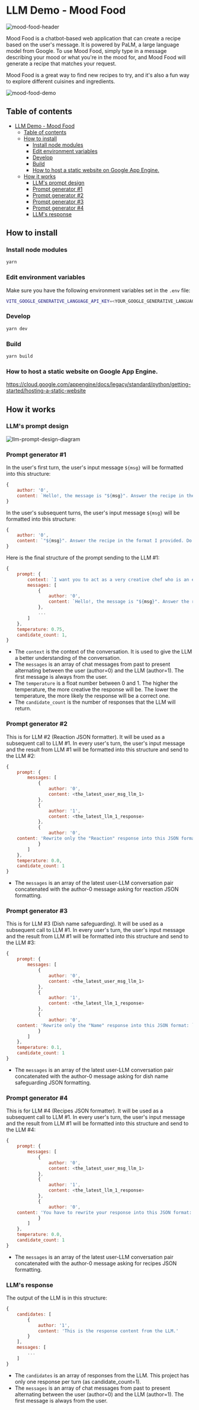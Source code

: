 # LLM Demo - Mood Food

![mood-food-header](./docs/mood_food_header.png)

Mood Food is a chatbot-based web application that can create a recipe based on the user's message. It is powered by PaLM, a large language model from Google. To use Mood Food, simply type in a message describing your mood or what you're in the mood for, and Mood Food will generate a recipe that matches your request.

Mood Food is a great way to find new recipes to try, and it's also a fun way to explore different cuisines and ingredients.

![mood-food-demo](./docs/mood_food_demo.gif)

## Table of contents

- [LLM Demo - Mood Food](#llm-demo---mood-food)
  - [Table of contents](#table-of-contents)
  - [How to install](#how-to-install)
    - [Install node modules](#install-node-modules)
    - [Edit environment variables](#edit-environment-variables)
    - [Develop](#develop)
    - [Build](#build)
    - [How to host a static website on Google App Engine.](#how-to-host-a-static-website-on-google-app-engine)
  - [How it works](#how-it-works)
    - [LLM's prompt design](#llms-prompt-design)
    - [Prompt generator #1](#prompt-generator-1)
    - [Prompt generator #2](#prompt-generator-2)
    - [Prompt generator #3](#prompt-generator-3)
    - [Prompt generator #4](#prompt-generator-4)
    - [LLM's response](#llms-response)

## How to install

### Install node modules

```bash
yarn
```

### Edit environment variables

Make sure you have the following environment variables set in the `.env` file:

```bash
VITE_GOOGLE_GENERATIVE_LANGUAGE_API_KEY=<YOUR_GOOGLE_GENERATIVE_LANGUAGE_API_KEY>
```

### Develop

```bash
yarn dev
```

### Build

```bash
yarn build
```

### How to host a static website on Google App Engine.

https://cloud.google.com/appengine/docs/legacy/standard/python/getting-started/hosting-a-static-website

## How it works

### LLM's prompt design

![llm-prompt-design-diagram](./docs/llm_prompt_design_diagram.png)

### Prompt generator #1

In the user's first turn, the user's input message `${msg}` will be formatted into this structure:

```js
{
    author: '0',
    content: `Hello!, the message is "${msg}". Answer the recipe in the format I provided. Do not include any words related to politics, religion, or race.`
}
```

In the user's subsequent turns, the user's input message `${msg}` will be formatted into this structure:

```js
{
    author: '0',
    content: `"${msg}". Answer the recipe in the format I provided. Do not include any words related to politics, religion, or race.`
}
```

Here is the final structure of the prompt sending to the LLM #1:

```js
{
    prompt: {
        context: `I want you to act as a very creative chef who is an expert in foods and ingredients. In every user's message, you have to come up with an unimaginable recipe based on the user's message and any specific interests or preferences they may have. There can be more than one recipe based on the user's message. Answer in markdown format that includes only the following sections: "reaction", "name", "ingredients", "instructions", and "description". The "reaction" should be your humorous response to the user's message in a polite way. The "name" should be a possible name that plays with polite puns and does not offend anyone. The "ingredients" section should be a list of ingredients with their measurements. The "instructions" section should be a step-by-step guide on how to cook the recipe. The "description" should be the food description introduced by you as the funny chef. Do not include "variations" and "tips". Do not use the user's hated ingredients in the recipe. When the user asks for changing the ingredients, please make an update to the latest recipe`,
        messages: [
            {
                author: '0',
                content: `Hello!, the message is "${msg}". Answer the recipe in the format I provided. Do not include any words related to politics, religion, or race.`
            },
            ...
        ]
    },
    temperature: 0.75,
    candidate_count: 1,
}
```

- The `context` is the context of the conversation. It is used to give the LLM a better understanding of the conversation.
- The `messages` is an array of chat messages from past to present alternating between the user (author=0) and the LLM (author=1). The first message is always from the user.
- The `temperature` is a float number between 0 and 1. The higher the temperature, the more creative the response will be. The lower the temperature, the more likely the response will be a correct one.
- The `candidate_count` is the number of responses that the LLM will return.

### Prompt generator #2

This is for LLM #2 (Reaction JSON formatter). It will be used as a subsequent call to LLM #1. In every user's turn, the user's input message and the result from LLM #1 will be formatted into this structure and send to the LLM #2:

````js
{
    prompt: {
        messages: [
            {
                author: '0',
                content: <the_latest_user_msg_llm_1>
            },
            {
                author: '1',
                content: <the_latest_llm_1_response>
            },
            {
                author: '0',
    content: 'Rewrite only the "Reaction" response into this JSON format: ```{"reaction":string}```'
            }
        ]
    },
    temperature: 0.0,
    candidate_count: 1
}
````

- The `messages` is an array of the latest user-LLM conversation pair concatenated with the author-0 message asking for reaction JSON formatting.

### Prompt generator #3

This is for LLM #3 (Dish name safeguarding). It will be used as a subsequent call to LLM #1. In every user's turn, the user's input message and the result from LLM #1 will be formatted into this structure and send to the LLM #3:

````js
{
    prompt: {
        messages: [
            {
                author: '0',
                content: <the_latest_user_msg_llm_1>
            },
            {
                author: '1',
                content: <the_latest_llm_1_response>
            },
            {
                author: '0',
    content: 'Rewrite only the "Name" response into this JSON format: ```{"recipes":[{"name":string},{...}]}```. Make sure that there are no words related to politics, religion, or race.'
            }
        ]
    },
    temperature: 0.1,
    candidate_count: 1
}
````

- The `messages` is an array of the latest user-LLM conversation pair concatenated with the author-0 message asking for dish name safeguarding JSON formatting.

### Prompt generator #4

This is for LLM #4 (Recipes JSON formatter). It will be used as a subsequent call to LLM #1. In every user's turn, the user's input message and the result from LLM #1 will be formatted into this structure and send to the LLM #4:

````js
{
    prompt: {
        messages: [
            {
                author: '0',
                content: <the_latest_user_msg_llm_1>
            },
            {
                author: '1',
                content: <the_latest_llm_1_response>
            },
            {
                author: '0',
    content: 'You have to rewrite your response into this JSON format: ```{"recipes":[{"name":string,"course":string,"ingredients":[]string,"instructions":[]string,"description":string},...,{...}]}```'
            }
        ]
    },
    temperature: 0.0,
    candidate_count: 1
}
````

- The `messages` is an array of the latest user-LLM conversation pair concatenated with the author-0 message asking for recipes JSON formatting.

### LLM's response

The output of the LLM is in this structure:

```js
{
    candidates: [
        {
            author: '1',
            content: 'This is the response content from the LLM.'
        }
    ],
    messages: [
        ...
    ]
}
```

- The `candidates` is an array of responses from the LLM. This project has only one response per turn (as candidate_count=1).
- The `messages` is an array of chat messages from past to present alternating between the user (author=0) and the LLM (author=1). The first message is always from the user.
